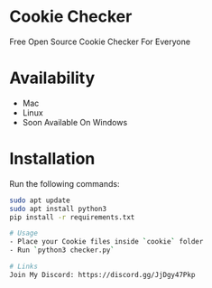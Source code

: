 # Cookie Checker
Free Open Source Cookie Checker For Everyone

# Availability
- Mac 
- Linux
- Soon Available On Windows
# Installation

Run the following commands:

```bash
sudo apt update
sudo apt install python3
pip install -r requirements.txt

# Usage
- Place your Cookie files inside `cookie` folder
- Run `python3 checker.py`

# Links
Join My Discord: https://discord.gg/JjDgy47Pkp
